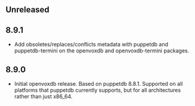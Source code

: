 ## Unreleased

## 8.9.1

* Add obsoletes/replaces/conflicts metadata with puppetdb and puppetdb-termini on the openvoxdb and openvoxdb-termini packages.

## 8.9.0

* Initial openvoxdb release. Based on puppetdb 8.8.1. Supported on all platforms that puppetdb currently supports, but for all architectures rather than just x86_64.
